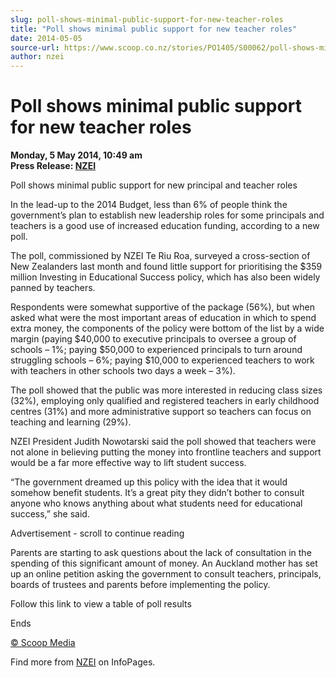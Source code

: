 ```yaml
---
slug: poll-shows-minimal-public-support-for-new-teacher-roles
title: "Poll shows minimal public support for new teacher roles"
date: 2014-05-05
source-url: https://www.scoop.co.nz/stories/PO1405/S00062/poll-shows-minimal-public-support-for-new-teacher-roles.htm
author: nzei
---
```

Poll shows minimal public support for new teacher roles
=======================================================

**Monday, 5 May 2014, 10:49 am**  
**Press Release: [NZEI](https://info.scoop.co.nz/NZEI)**

Poll shows minimal public support for new principal and teacher roles

  
In the lead-up to the 2014 Budget, less than 6% of people think the government’s plan to establish new leadership roles for some principals and teachers is a good use of increased education funding, according to a new poll.

The poll, commissioned by NZEI Te Riu Roa, surveyed a cross-section of New Zealanders last month and found little support for prioritising the $359 million Investing in Educational Success policy, which has also been widely panned by teachers.

Respondents were somewhat supportive of the package (56%), but when asked what were the most important areas of education in which to spend extra money, the components of the policy were bottom of the list by a wide margin (paying $40,000 to executive principals to oversee a group of schools – 1%; paying $50,000 to experienced principals to turn around struggling schools – 6%; paying $10,000 to experienced teachers to work with teachers in other schools two days a week – 3%).

The poll showed that the public was more interested in reducing class sizes (32%), employing only qualified and registered teachers in early childhood centres (31%) and more administrative support so teachers can focus on teaching and learning (29%).

NZEI President Judith Nowotarski said the poll showed that teachers were not alone in believing putting the money into frontline teachers and support would be a far more effective way to lift student success.

“The government dreamed up this policy with the idea that it would somehow benefit students. It’s a great pity they didn’t bother to consult anyone who knows anything about what students need for educational success,” she said.

Advertisement - scroll to continue reading





Parents are starting to ask questions about the lack of consultation in the spending of this significant amount of money. An Auckland mother has set up an online petition asking the government to consult teachers, principals, boards of trustees and parents before implementing the policy.

Follow this link to view a table of poll results

Ends

[© Scoop Media](http://www.scoop.co.nz/about/terms.html)

Find more from [NZEI](https://info.scoop.co.nz/NZEI) on InfoPages.